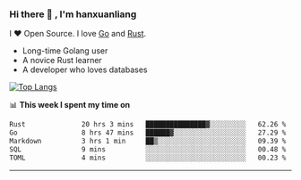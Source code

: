 ### Hi there 👋 , I'm hanxuanliang

<!--
**hanxuanliang/hanxuanliang** is a ✨ _special_ ✨ repository because its `README.md` (this file) appears on your GitHub profile.

Here are some ideas to get you started:

- 🔭 I’m currently working on ...
- 🌱 I’m currently learning ...
- 👯 I’m looking to collaborate on ...
- 🤔 I’m looking for help with ...
- 💬 Ask me about ...
- 📫 How to reach me: ...
- 😄 Pronouns: ...
- ⚡ Fun fact: ...
-->
I ❤ Open Source. I love [Go](https://golang.org) and [Rust](https://www.rust-lang.org/zh-CN/).

* Long-time Golang user
* A novice Rust learner
* A developer who loves databases

[![Top Langs](https://github-readme-stats.vercel.app/api?username=hanxuanliang&show_icons=true&count_private=true&line_height=40)](https://github.com/anuraghazra/github-readme-stats)

📊 **This week I spent my time on**
<!--START_SECTION:waka-->

```txt
Rust              20 hrs 3 mins   ███████████████▓░░░░░░░░░   62.26 %
Go                8 hrs 47 mins   ██████▓░░░░░░░░░░░░░░░░░░   27.29 %
Markdown          3 hrs 1 min     ██▒░░░░░░░░░░░░░░░░░░░░░░   09.39 %
SQL               9 mins          ░░░░░░░░░░░░░░░░░░░░░░░░░   00.48 %
TOML              4 mins          ░░░░░░░░░░░░░░░░░░░░░░░░░   00.23 %
```

<!--END_SECTION:waka-->

***
